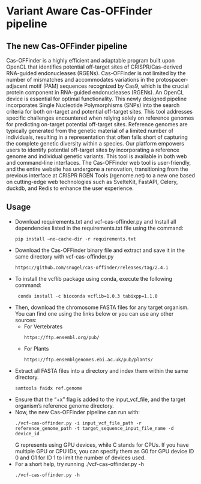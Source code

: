 # Variant Aware Cas-OFFinder pipeline
## The new Cas-OFFinder pipeline

Cas-OFFinder is a highly efficient and adaptable program built upon OpenCL that identifies potential off-target sites of CRISPR/Cas-derived RNA-guided endonucleases (RGENs).
Cas-OFFinder is not limited by the number of mismatches and accommodates variations in the protospacer-adjacent motif (PAM) sequences recognized by Cas9, which is the crucial protein component in RNA-guided endonucleases (RGENs).
An OpenCL device is essential for optimal functionality.
This newly designed pipeline incorporates Single Nucleotide Polymorphisms (SNPs) into the search criteria for both on-target and potential off-target sites. This tool addresses specific challenges encountered when relying solely on reference genomes for predicting on-target potential off-target sites. Reference genomes are typically generated from the genetic material of a limited number of individuals, resulting in a representation that often falls short of capturing the complete genetic diversity within a species. Our platform empowers users to identify potential off-target sites by incorporating a reference genome and individual genetic variants. 
This tool is available in both web and command-line interfaces. The Cas-OFFinder web tool is user-friendly, and the entire website has undergone a renovation, transitioning from the previous interface at CRISPR RGEN Tools (rgenome.net) to a new one based on cutting-edge web technologies such as SvelteKit, FastAPI, Celery, duckdb, and Redis to enhance the user experience.

## Usage
- Download requirements.txt and vcf-cas-offinder.py and Install all dependencies listed in the requirements.txt file using the command:
   ```
   pip install —no-cache-dir -r requirements.txt
   ```
- Download the Cas-OFFinder binary file and extract and save it in the same directory with vcf-cas-offinder.py
  ```
  https://github.com/snugel/cas-offinder/releases/tag/2.4.1
  ```
- To install the vcflib package using conda, execute the following command:
  ```
   conda install -c bioconda vcflib=1.0.3 tabixpp=1.1.0
  ```
- Then, download the chromosome FASTA files for any target organism. You can find one using the links below or you can use any other sources: 
    - For Vertebrates
      ```
      https://ftp.ensembl.org/pub/
      ```
    - For Plants
      ```
      https://ftp.ensemblgenomes.ebi.ac.uk/pub/plants/
      ```
- Extract all FASTA files into a directory and index them within the same directory.
   ```
   samtools faidx ref.genome
   ```
- Ensure that the “+x” flag is added to the input_vcf_file, and the target organism’s reference genome directory.
- Now, the new Cas-OFFinder pipeline can run with:
  ```
  ./vcf-cas-offinder.py -i input_vcf_file_path -r reference_genome_path -t target_sequence_input_file_name -d device_id
  ```
   G represents using GPU devices, while C stands for CPUs. If you have multiple GPU or CPU IDs, you can specify them as G0 for GPU device ID 0 and G1 for ID 1 to limit the number    of devices used.
- For a short help, try running ./vcf-cas-offinder.py -h
  ```
  ./vcf-cas-offinder.py -h
  ```
